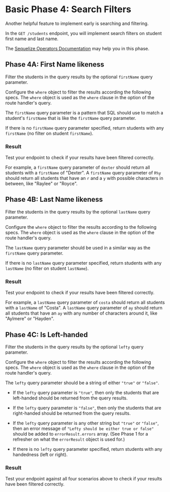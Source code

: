 # Basic Phase 4: Search Filters

Another helpful feature to implement early is searching and filtering.

In the `GET /students` endpoint, you will implement search filters on student
first name and last name.

The [Sequelize Operators Documentation][op-docs] may help you in this phase.

## Phase 4A: First Name likeness

Filter the students in the query results by the optional `firstName` query
parameter.

Configure the `where` object to filter the results according the following
specs. The `where` object is used as the `where` clause in the option of the
route handler's query.

The `firstName` query parameter is a pattern that SQL should use to match a
student's `firstName` that is like the `firstName` query parameter.

If there is no `firstName` query parameter specified, return students with
any `firstName` (no filter on student `firstName`).

### Result

Test your endpoint to check if your results have been filtered correctly.

For example, a `firstName` query parameter of `dexter` should return all
students with a `firstName` of "Dexter". A `firstName` query parameter of `R%y`
should return all students that have an `r` and a `y` with possible characters
in between, like "Raylee" or "Royce".

## Phase 4B: Last Name likeness

Filter the students in the query results by the optional `lastName` query
parameter.

Configure the `where` object to filter the results according to the following
specs. The `where` object is used as the `where` clause in the option of the
route handler's query.

The `lastName` query parameter should be used in a similar way as the
`firstName` query parameter. 

If there is no `lastName` query parameter specified, return students with
any `lastName` (no filter on student `lastName`).

### Result

Test your endpoint to check if your results have been filtered correctly.

For example, a `lastName` query parameter of `costa` should return all
students with a `lastName` of "Costa". A `lastName` query parameter of `ay`
should return all students that have an `ay` with any number of characters
around it, like "Aylmere" or "Hayden".

## Phase 4C: Is Left-handed

Filter the students in the query results by the optional `lefty` query
parameter.

Configure the `where` object to filter the results according the following
specs. The `where` object is used as the `where` clause in the option of the
route handler's query.

The `lefty` query parameter should be a string of either `"true"` or `"false"`.

- If the `lefty` query parameter is `"true"`, then only the students that are
left-handed should be returned from the query results.

- If the `lefty` query parameter is `"false"`, then only the students that are
right-handed should be returned from the query results.

- If the `lefty` query parameter is any other string but `"true"` or `"false"`,
then an error message of `"Lefty should be either true or false"` should be
added to `errorResult.errors` array. (See Phase 1 for a refresher on what the
`errorResult` object is used for.)

- If there is no `lefty` query parameter specified, return students with
any handedness (left or right).

### Result

Test your endpoint against all four scenarios above to check if your results
have been filtered correctly.



[op-docs]: https://sequelize.org/v5/manual/querying.html